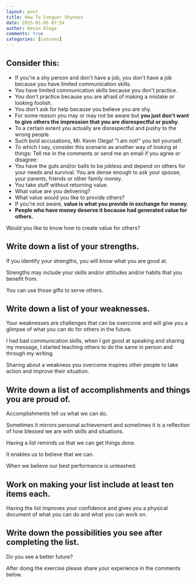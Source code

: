```yaml
---
layout: post
title: How To Conquer Shyness
date: 2015-01-05 07:54
author: Kevin Olega
comments: true
categories: [Lessons]
---
```


## Consider this:

- If you're a shy person and don't have a job, you don't have a job because you have limited communication skills.
- You have limited communication skills because you don't practice.
- You don't practice because you are afraid of making a mistake or looking foolish.
- You don't ask for help because you believe you are shy.
- For some reason you may or may not be aware but **you just don't want to give others the impression that you are disrespectful or pushy**.
- To a certain extent you actually are disrespectful and pushy to the wrong people.
- Such bold accusations, Mr. Kevin Olega! "I am not!" you tell yourself.
- To which I say, consider this scenario as another way of looking at things: Tell me in the comments or send me an email if you agree or disagree:
- You have the guts and/or balls to be jobless and depend on others for your needs and survival. You are dense enough to ask your spouse, your parents, friends or other family money.
- You take stuff without returning value.
- What value are you delivering?
- What value would you like to provide others?
- If you're not aware, **value is what you provide in exchange for money**.
- **People who have money deserve it because had generated value for others.**

Would you like to know how to create value for others?

## Write down a list of your strengths. 

If you identify your strengths, you will know what you are good at.

Strengths may include your skills and/or attitudes and/or habits that you benefit from. 

You can use those gifts to serve others.

## Write down a list of your weaknesses.

Your weaknesses are challenges that can be overcome and will give you a glimpse of what you can do for others in the future. 

I had bad communication skills, when I got good at speaking and sharing my message, I started teaching others to do the same in person and through my writing. 

Sharing about a weakness you overcome inspires other people to take action and improve their situation.

## Write down a list of accomplishments and things you are proud of. 

Accomplishments tell us what we can do. 

Sometimes it mirrors personal achievement and sometimes it is a reflection of how blessed we are with skills and situations. 

Having a list reminds us that we can get things done. 

It enables us to believe that we can. 

When we believe our best performance is unleashed.

## Work on making your list include at least ten items each. 

Having the list improves your confidence and gives you a physical document of what you can do and what you can work on.

## Write down the possibilities you see after completing the list.

Do you see a better future? 

After doing the exercise please share your experience in the comments below.
